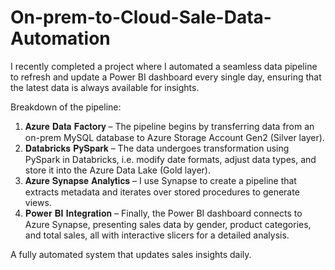 # On-prem-to-Cloud-Sale-Data-Automation

I recently completed a project where I automated a seamless data pipeline to refresh and update a Power BI dashboard every single day, ensuring that the latest data is always available for insights.

Breakdown of the pipeline:

1. 𝐀𝐳𝐮𝐫𝐞 𝐃𝐚𝐭𝐚 𝐅𝐚𝐜𝐭𝐨𝐫𝐲 – The pipeline begins by transferring data from an on-prem MySQL database to Azure Storage Account Gen2 (Silver layer).
2. 𝐃𝐚𝐭𝐚𝐛𝐫𝐢𝐜𝐤𝐬 𝐏𝐲𝐒𝐩𝐚𝐫𝐤 – The data undergoes transformation using PySpark in Databricks, i.e. modify date formats, adjust data types, and store it into the Azure Data Lake (Gold layer).
3. 𝐀𝐳𝐮𝐫𝐞 𝐒𝐲𝐧𝐚𝐩𝐬𝐞 𝐀𝐧𝐚𝐥𝐲𝐭𝐢𝐜𝐬 – I use Synapse to create a pipeline that extracts metadata and iterates over stored procedures to generate views.
4. 𝐏𝐨𝐰𝐞𝐫 𝐁𝐈 𝐈𝐧𝐭𝐞𝐠𝐫𝐚𝐭𝐢𝐨𝐧 – Finally, the Power BI dashboard connects to Azure Synapse, presenting sales data by gender, product categories, and total sales, all with interactive slicers for a detailed analysis.

A fully automated system that updates sales insights daily.
